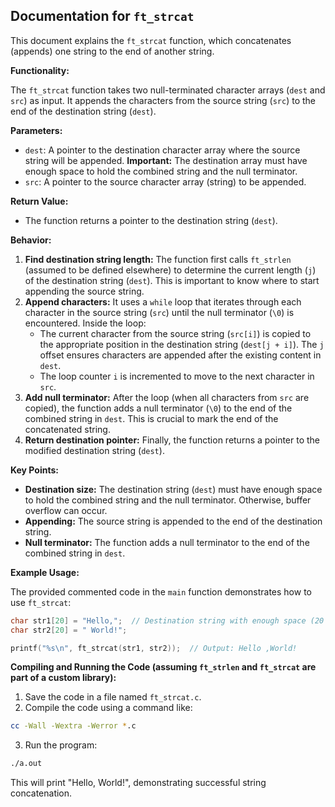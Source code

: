 ## Documentation for `ft_strcat`

This document explains the `ft_strcat` function, which concatenates (appends) one string to the end of another string.

**Functionality:**

The `ft_strcat` function takes two null-terminated character arrays (`dest` and `src`) as input. It appends the characters from the source string (`src`) to the end of the destination string (`dest`).

**Parameters:**

- `dest`: A pointer to the destination character array where the source string will be appended. **Important:** The destination array must have enough space to hold the combined string and the null terminator.
- `src`: A pointer to the source character array (string) to be appended.

**Return Value:**

- The function returns a pointer to the destination string (`dest`).

**Behavior:**

1. **Find destination string length:** The function first calls `ft_strlen` (assumed to be defined elsewhere) to determine the current length (`j`) of the destination string (`dest`). This is important to know where to start appending the source string.
2. **Append characters:** It uses a `while` loop that iterates through each character in the source string (`src`) until the null terminator (`\0`) is encountered. Inside the loop:
    - The current character from the source string (`src[i]`) is copied to the appropriate position in the destination string (`dest[j + i]`). The `j` offset ensures characters are appended after the existing content in `dest`.
    - The loop counter `i` is incremented to move to the next character in `src`.
3. **Add null terminator:** After the loop (when all characters from `src` are copied), the function adds a null terminator (`\0`) to the end of the combined string in `dest`. This is crucial to mark the end of the concatenated string.
4. **Return destination pointer:** Finally, the function returns a pointer to the modified destination string (`dest`).

**Key Points:**

- **Destination size:** The destination string (`dest`) must have enough space to hold the combined string and the null terminator. Otherwise, buffer overflow can occur. 
- **Appending:** The source string is appended to the end of the destination string.
- **Null terminator:** The function adds a null terminator to the end of the combined string in `dest`.

**Example Usage:**

The provided commented code in the `main` function demonstrates how to use `ft_strcat`:

```c
char str1[20] = "Hello,";  // Destination string with enough space (20 characters)
char str2[20] = " World!";

printf("%s\n", ft_strcat(str1, str2));  // Output: Hello ,World!
```

**Compiling and Running the Code (assuming `ft_strlen` and `ft_strcat` are part of a custom library):**

1. Save the code in a file named `ft_strcat.c`.
2. Compile the code using a command like:

```bash
cc -Wall -Wextra -Werror *.c
```

3. Run the program:

```bash
./a.out
```

This will print "Hello, World!", demonstrating successful string concatenation.